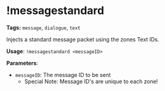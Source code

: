 # !messagestandard

**Tags:** `message`, `dialogue`, `text`

Injects a standard message packet using the zones Text IDs.

**Usage**: `!messagestandard <messageID>`

**Parameters**:
- `messageID`: The message ID to be sent
  - Special Note: Message ID's are unique to each zone!
